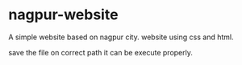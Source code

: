 # nagpur-website
A simple website based on nagpur city.
website using css and html.

save the file on correct path it can be execute properly.
